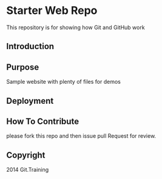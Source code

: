 # Starter Web Repo

This repository is for showing how Git and GitHub work

## Introduction

## Purpose

Sample website with plenty of files for demos

## Deployment

## How To Contribute
please fork this repo and then issue pull Request for review.


## Copyright
2014 Git.Training